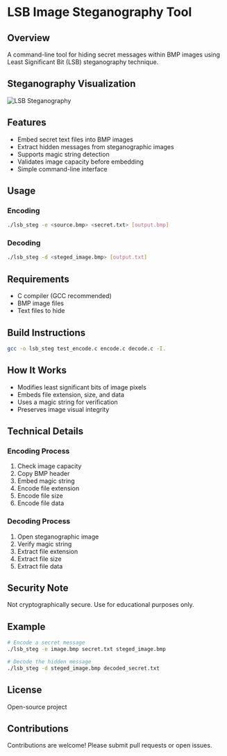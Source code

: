 # LSB Image Steganography Tool

## Overview
A command-line tool for hiding secret messages within BMP images using Least Significant Bit (LSB) steganography technique.

## Steganography Visualization
![LSB Steganography](steganography-visualization.svg)

## Features
- Embed secret text files into BMP images
- Extract hidden messages from steganographic images
- Supports magic string detection
- Validates image capacity before embedding
- Simple command-line interface

## Usage

### Encoding
```bash
./lsb_steg -e <source.bmp> <secret.txt> [output.bmp]
```

### Decoding
```bash
./lsb_steg -d <steged_image.bmp> [output.txt]
```

## Requirements
- C compiler (GCC recommended)
- BMP image files
- Text files to hide

## Build Instructions
```bash
gcc -o lsb_steg test_encode.c encode.c decode.c -I.
```

## How It Works
- Modifies least significant bits of image pixels
- Embeds file extension, size, and data
- Uses a magic string for verification
- Preserves image visual integrity

## Technical Details
### Encoding Process
1. Check image capacity
2. Copy BMP header
3. Embed magic string
4. Encode file extension
5. Encode file size
6. Encode file data

### Decoding Process
1. Open steganographic image
2. Verify magic string
3. Extract file extension
4. Extract file size
5. Extract file data

## Security Note
Not cryptographically secure. Use for educational purposes only.

## Example
```bash
# Encode a secret message
./lsb_steg -e image.bmp secret.txt steged_image.bmp

# Decode the hidden message
./lsb_steg -d steged_image.bmp decoded_secret.txt
```

## License
Open-source project

## Contributions
Contributions are welcome! Please submit pull requests or open issues.
